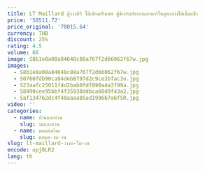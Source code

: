 ```yaml
---
title: LT Maillard ตู้วางทีวี โต๊ะข้างฝรั่งเศส ตู้ข้างรับประทานอาหารในยุคกลางไม้เนื้อแข็ง
price: '58511.72'
price_original: '78015.64'
currency: THB
discount: 25%
rating: 4.5
volume: 66
image: S8b1e8a08a84648c88a767f2d66062f67w.jpg
images:
  - S8b1e8a08a84648c88a767f2d66062f67w.jpg
  - S0760fdb90ca94deb8797d2c9ce3bfac3o.jpg
  - S23aafc25011f4d2bab0fdf890a4a3f99a.jpg
  - S8490cee95bbf4f35938ddbca60d9f43a2.jpg
  - Saf134762dc4f48aaaa85ad1996b7a6f5R.jpg
video: ''
categories:
  - name: บ้านและสวน
    slug: านและสวน
  - name: ตกแต่งบ้าน
    slug: ตกแต-งบ-าน
slug: lt-maillard-วางท-โต-ะข
encode: opj0LR2
lang: th
---
```

  